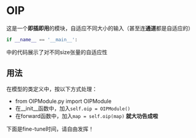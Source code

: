# OIP
这是一个**即插即用**的模块，自适应不同大小的输入（甚至连**通道**都是自适应的）

```python
if __name__ == '__main__':
```
中的代码展示了对不同size张量的自适应性

## 用法
在模型的类定义中，按以下方式处理：
* from OIPModule.py import OIPModule
* 在__init__函数中，加入`self.oip = OIPModule()`
* 在forward函数中，加入`map = self.oip(map)`
**就大功告成啦**

下面是fine-tune时间，请自由发挥！
